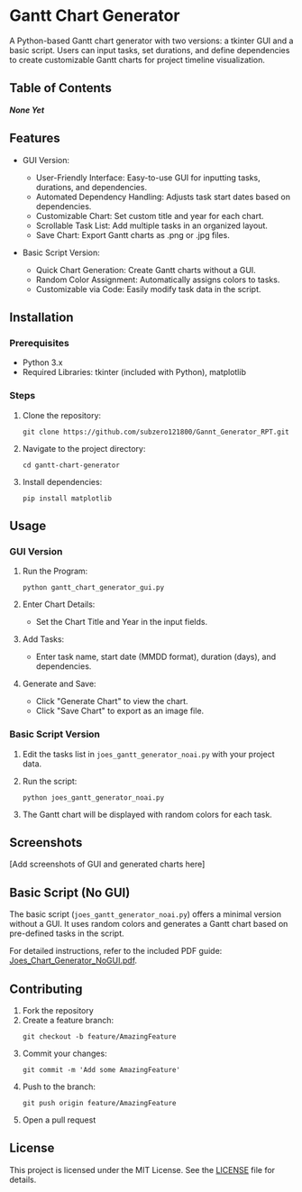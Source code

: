 # Gantt Chart Generator

A Python-based Gantt chart generator with two versions: a tkinter GUI and a basic script. Users can input tasks, set durations, and define dependencies to create customizable Gantt charts for project timeline visualization.

## Table of Contents

***None Yet***

## Features

- GUI Version:
  - User-Friendly Interface: Easy-to-use GUI for inputting tasks, durations, and dependencies.
  - Automated Dependency Handling: Adjusts task start dates based on dependencies.
  - Customizable Chart: Set custom title and year for each chart.
  - Scrollable Task List: Add multiple tasks in an organized layout.
  - Save Chart: Export Gantt charts as .png or .jpg files.

- Basic Script Version:
  - Quick Chart Generation: Create Gantt charts without a GUI.
  - Random Color Assignment: Automatically assigns colors to tasks.
  - Customizable via Code: Easily modify task data in the script.

## Installation

### Prerequisites

- Python 3.x
- Required Libraries: tkinter (included with Python), matplotlib

### Steps

1. Clone the repository:
   ```
   git clone https://github.com/subzero121800/Gannt_Generator_RPT.git
   ```

2. Navigate to the project directory:
   ```
   cd gantt-chart-generator
   ```

3. Install dependencies:
   ```
   pip install matplotlib
   ```

## Usage

### GUI Version

1. Run the Program:
   ```
   python gantt_chart_generator_gui.py
   ```

2. Enter Chart Details:
   - Set the Chart Title and Year in the input fields.

3. Add Tasks:
   - Enter task name, start date (MMDD format), duration (days), and dependencies.

4. Generate and Save:
   - Click "Generate Chart" to view the chart.
   - Click "Save Chart" to export as an image file.

### Basic Script Version

1. Edit the tasks list in `joes_gantt_generator_noai.py` with your project data.

2. Run the script:
   ```
   python joes_gantt_generator_noai.py
   ```

3. The Gantt chart will be displayed with random colors for each task.

## Screenshots

[Add screenshots of GUI and generated charts here]

## Basic Script (No GUI)

The basic script (`joes_gantt_generator_noai.py`) offers a minimal version without a GUI. It uses random colors and generates a Gantt chart based on pre-defined tasks in the script.

For detailed instructions, refer to the included PDF guide: [Joes_Chart_Generator_NoGUI.pdf](path/to/Joes_Chart_Generator_NoGUI.pdf).

## Contributing

1. Fork the repository
2. Create a feature branch:
   ```
   git checkout -b feature/AmazingFeature
   ```
3. Commit your changes:
   ```
   git commit -m 'Add some AmazingFeature'
   ```
4. Push to the branch:
   ```
   git push origin feature/AmazingFeature
   ```
5. Open a pull request

## License

This project is licensed under the MIT License. See the [LICENSE](LICENSE) file for details.
```
